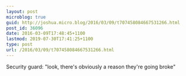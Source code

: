 ```yaml
---
layout: post
microblog: true
guid: http://joshua.micro.blog/2016/03/09/t707458084667531266.html
post_id: 36096
date: 2016-03-09T17:48:45+1100
lastmod: 2019-07-30T17:41:25+1100
type: post
url: /2016/03/09/t707458084667531266.html
---
```

Security guard: "look, there's obviously a reason they're going broke"
